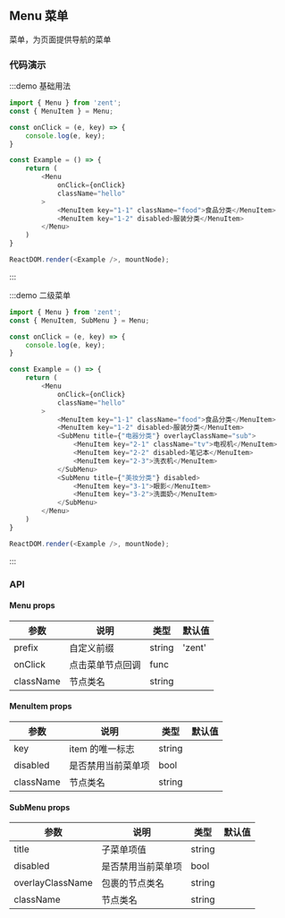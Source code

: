 ## Menu 菜单

菜单，为页面提供导航的菜单

### 代码演示

:::demo 基础用法
```js
import { Menu } from 'zent';
const { MenuItem } = Menu;

const onClick = (e, key) => {
	console.log(e, key);
}

const Example = () => {
	return (
		<Menu
			onClick={onClick}
			className="hello"
		>
			<MenuItem key="1-1" className="food">食品分类</MenuItem>
			<MenuItem key="1-2" disabled>服装分类</MenuItem>
		</Menu>
	)
}

ReactDOM.render(<Example />, mountNode);
```
:::


:::demo 二级菜单
```js
import { Menu } from 'zent';
const { MenuItem, SubMenu } = Menu;

const onClick = (e, key) => {
	console.log(e, key);
}

const Example = () => {
	return (
		<Menu
			onClick={onClick}
			className="hello"
		>
			<MenuItem key="1-1" className="food">食品分类</MenuItem>
			<MenuItem key="1-2" disabled>服装分类</MenuItem>
			<SubMenu title={"电器分类"} overlayClassName="sub">
				<MenuItem key="2-1" className="tv">电视机</MenuItem>
				<MenuItem key="2-2" disabled>笔记本</MenuItem>
				<MenuItem key="2-3">洗衣机</MenuItem>
			</SubMenu>
			<SubMenu title={"美妆分类"} disabled>
				<MenuItem key="3-1">眼影</MenuItem>
				<MenuItem key="3-2">洗面奶</MenuItem>
			</SubMenu>
		</Menu>
	)
}

ReactDOM.render(<Example />, mountNode);
```
:::



### API

#### Menu props

| 参数 | 说明 | 类型 | 默认值 |
|------|------|------|--------|
| prefix | 自定义前缀 | string | 'zent' |
| onClick | 点击菜单节点回调 | func |  |
| className | 节点类名 | string |  |

#### MenuItem props

| 参数 | 说明 | 类型 | 默认值 |
|------|------|------|--------|
| key | item 的唯一标志 | string |  |
| disabled | 是否禁用当前菜单项 | bool |  |
| className | 节点类名 | string |  |  |


#### SubMenu props

| 参数 | 说明 | 类型 | 默认值 |
|------|------|------|--------|
| title | 子菜单项值 | string |  |
| disabled | 是否禁用当前菜单项 | bool |  |
| overlayClassName | 包裹的节点类名 | string |  |
| className | 节点类名 | string |  |  |


